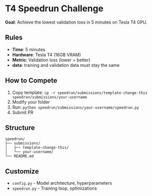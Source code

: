 # T4 Speedrun Challenge

**Goal**: Achieve the lowest validation loss in 5 minutes on Tesla T4 GPU.

## Rules
- **Time**: 5 minutes
- **Hardware**: Tesla T4 (16GB VRAM)
- **Metric**: Validation loss (lower = better)
- **data**: training and validation data must stay the same

## How to Compete
1. Copy template: `cp -r speedrun/submissions/template-change-this speedrun/submissions/your-username`
2. Modify your folder
3. Run: `python speedrun/submissions/your-username/speedrun.py`
4. Submit PR

## Structure
```
speedrun/
├── submissions/
│   ├── template-change-this/
│   └── your-username/
└── README.md
```

## Customize
- `config.py` - Model architecture, hyperparameters
- `speedrun.py` - Training loop, optimizations
